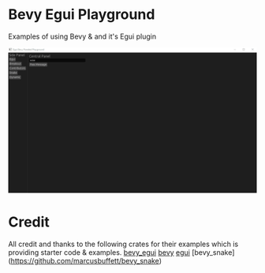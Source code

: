 # Bevy Egui Playground
Examples of using Bevy & and it's Egui plugin

![](https://github.com/bayswaterpc/bevy_egui_paneled_playground/blob/main/assets/gifs/PaneledPlayground.gif)

# Credit
All credit and thanks to the following crates for their examples which is providing starter code & examples.
[bevy_egui](https://github.com/mvlabat/bevy_egui)
[bevy](https://github.com/bevyengine/bevy)
[egui](https://github.com/emilk/egui)
[bevy_snake] (https://github.com/marcusbuffett/bevy_snake) 

